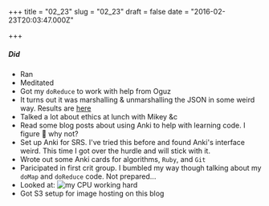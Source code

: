 
+++
title = "02_23"
slug = "02_23"
draft = false
date = "2016-02-23T20:03:47.000Z"

+++
##### Did
- Ran
- Meditated
- Got my `doReduce` to work with help from Oguz
 - It turns out it was marshalling & unmarshalling the JSON in some weird way. Results are [here](https://github.com/Zanadar/6.824-golabs-2016/compare/lab1.1)
- Talked a lot about ethics at lunch with Mikey &c
- Read some blog posts about using Anki to help with learning code. I figure :shrug: why not?
- Set up Anki for SRS. I've tried this before and found Anki's interface weird. This time I got over the hurdle and will stick with it.
- Wrote out some Anki cards for algorithms, `Ruby`, and `Git`
- Paricipated in first crit group. I bumbled my way though talking about my `doMap` and `doReduce` code. Not prepared...
- Looked at:
![my CPU working hard](http://ghst.s3.amazonaws.com/Screen%20Shot%202016-02-23%20at%205.31.59%20PM.png)
- Got S3 setup for image hosting on this blog


